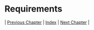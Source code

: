 # Requirements

| [Previous Chapter](../2-development_process/index.md) | [Index](../index.md) | [Next Chapter](../4-architectural_design/index.md) |
